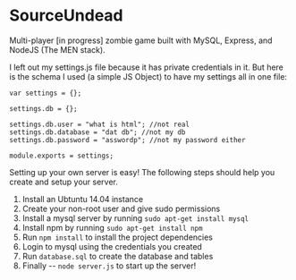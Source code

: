 SourceUndead
============

Multi-player [in progress] zombie game built with MySQL, Express, and NodeJS (The MEN stack).

I left out my settings.js file because it has private credentials in it. But here is the schema I used (a simple JS Object) to have my settings all in one file:

    var settings = {};
    
    settings.db = {};
    
    settings.db.user = "what is html"; //not real
    settings.db.database = "dat db"; //not my db
    settings.db.password = "asswordp"; //not my password either
    
    module.exports = settings;

Setting up your own server is easy! The following steps should help you create and setup your server.

1. Install an Ubtuntu 14.04 instance
2. Create your non-root user and give sudo permissions
3. Install a mysql server by running `sudo apt-get install mysql`
4. Install npm by running `sudo apt-get install npm`
5. Run `npm install` to install the project dependencies
6. Login to mysql using the credentials you created
7. Run `database.sql` to create the database and tables
8. Finally -- `node server.js` to start up the server!

